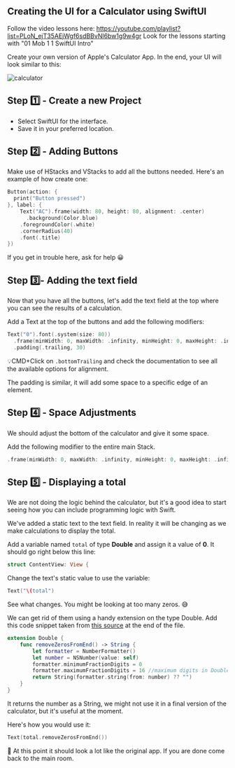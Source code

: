## Creating the UI for a Calculator using SwiftUI

Follow the video lessons here: https://youtube.com/playlist?list=PLoN_ejT35AEjWgf6sdBBvNl6bw1g9w4gr Look for the lessons starting with "01 Mob 1 1 SwiftUI Intro"

Create your own version of Apple's Calculator App. In the end, your UI will look similar to this:

![calculator](assets/calculator.jpg)

## Step 1️⃣ - Create a new Project

- Select SwiftUI for the interface.
- Save it in your preferred location.

## Step 2️⃣ - Adding Buttons

Make use of HStacks and VStacks to add all the buttons needed. Here's an example of how create one:

```swift
Button(action: {
  print("Button pressed")
}, label: {
    Text("AC").frame(width: 80, height: 80, alignment: .center)
      .background(Color.blue)
    .foregroundColor(.white)
    .cornerRadius(40)
    .font(.title)
})
```

If you get in trouble here, ask for help 😀

## Step 3️⃣- Adding the text field

Now that you have all the buttons, let's add the text field at the top where you can see the results of a calculation.

Add a Text at the top of the buttons and add the following modifiers:

```swift
Text("0").font(.system(size: 80))
  .frame(minWidth: 0, maxWidth: .infinity, minHeight: 0, maxHeight: .infinity, alignment: .bottomTrailing)
  .padding(.trailing, 30)
```

💡CMD+Click on `.bottomTrailing` and check the documentation to see all the available options for alignment.

The padding is similar, it will add some space to a specific edge of an element.

## Step 4️⃣ - Space Adjustments

We should adjust the bottom of the calculator and give it some space.

Add the following modifier to the entire main Stack.

```swift
.frame(minWidth: 0, maxWidth: .infinity, minHeight: 0, maxHeight: .infinity, alignment: .bottom).padding(.bottom,15)
```

## Step 5️⃣ - Displaying a total

We are not doing the logic behind the calculator, but it's a good idea to start seeing how you can include programming logic with Swift.

We've added a static text to the text field. In reality it will be changing as we make calculations to display the total.

Add a variable named `total` of type **Double** and assign it a value of **0**. It should go right below this line:

```swift
struct ContentView: View {

```
Change the text's static value to use the variable:

```swift
Text("\(total")
```
See what changes. You might be looking at too many zeros. 😅

We can get rid of them using a handy extension on the type Double. Add this code snippet taken from [this source](https://stackoverflow.com/questions/29560743/swift-remove-trailing-zeros-from-double) at the end of the file.

```swift
extension Double {
    func removeZerosFromEnd() -> String {
        let formatter = NumberFormatter()
        let number = NSNumber(value: self)
        formatter.minimumFractionDigits = 0
        formatter.maximumFractionDigits = 16 //maximum digits in Double after dot (maximum precision)
        return String(formatter.string(from: number) ?? "")
    }
}
```
It returns the number as a String, we might not use it in a final version of the calculator, but it's useful at the moment.

Here's how you would use it:

```swift
Text(total.removeZerosFromEnd())
```

🎉 At this point it should look a lot like the original app. If you are done come back to the main room.
